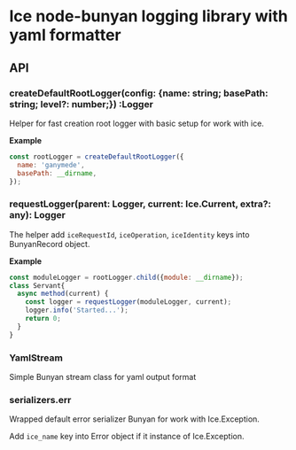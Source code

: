 # Ice node-bunyan logging library with yaml formatter

## API

### createDefaultRootLogger(config: {name: string; basePath: string; level?: number;}) :Logger

Helper for fast creation root logger with basic setup for work with ice.

**Example**

```js
const rootLogger = createDefaultRootLogger({
  name: 'ganymede',
  basePath: __dirname,
});
```

### requestLogger(parent: Logger, current: Ice.Current, extra?: any): Logger

The helper add `iceRequestId`, `iceOperation`, `iceIdentity` keys into BunyanRecord object.

**Example**

```js
const moduleLogger = rootLogger.child({module: __dirname});
class Servant{
  async method(current) {
    const logger = requestLogger(moduleLogger, current);
    logger.info('Started...');
    return 0;
  } 
}
```

### YamlStream

Simple Bunyan stream class for yaml output format

### serializers.err

Wrapped default error serializer Bunyan for work with Ice.Exception.

Add `ice_name` key into Error object if it instance of Ice.Exception.
